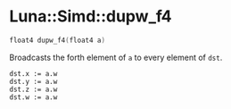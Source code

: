 # Luna::Simd::dupw_f4

```c++
float4 dupw_f4(float4 a)
```

Broadcasts the forth element of `a` to every element of `dst`. 


```
dst.x := a.w
dst.y := a.w
dst.z := a.w
dst.w := a.w
```


